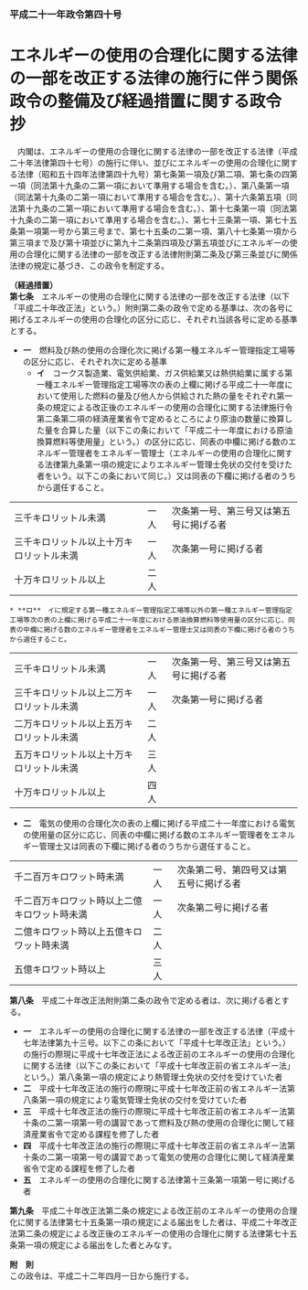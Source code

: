 ### 平成二十一年政令第四十号  
# エネルギーの使用の合理化に関する法律の一部を改正する法律の施行に伴う関係政令の整備及び経過措置に関する政令　抄  
　内閣は、エネルギーの使用の合理化に関する法律の一部を改正する法律（平成二十年法律第四十七号）の施行に伴い、並びにエネルギーの使用の合理化に関する法律（昭和五十四年法律第四十九号）第七条第一項及び第二項、第七条の四第一項（同法第十九条の二第一項において準用する場合を含む。）、第八条第一項（同法第十九条の二第一項において準用する場合を含む。）、第十六条第五項（同法第十九条の二第一項において準用する場合を含む。）、第十七条第一項（同法第十九条の二第一項において準用する場合を含む。）、第七十三条第一項、第七十五条第一項第一号から第三号まで、第七十五条の二第一項、第八十七条第一項から第三項まで及び第十項並びに第九十二条第四項及び第五項並びにエネルギーの使用の合理化に関する法律の一部を改正する法律附則第二条及び第三条並びに関係法律の規定に基づき、この政令を制定する。  
  
**（経過措置）**  
**第七条**　エネルギーの使用の合理化に関する法律の一部を改正する法律（以下「平成二十年改正法」という。）附則第二条の政令で定める基準は、次の各号に掲げるエネルギーの使用の合理化の区分に応じ、それぞれ当該各号に定める基準とする。  
* **一**　燃料及び熱の使用の合理化次に掲げる第一種エネルギー管理指定工場等の区分に応じ、それぞれ次に定める基準  
	* **イ**　コークス製造業、電気供給業、ガス供給業又は熱供給業に属する第一種エネルギー管理指定工場等次の表の上欄に掲げる平成二十一年度において使用した燃料の量及び他人から供給された熱の量をそれぞれ第一条の規定による改正後のエネルギーの使用の合理化に関する法律施行令第二条第二項の経済産業省令で定めるところにより原油の数量に換算した量を合算した量（以下この条において「平成二十一年度における原油換算燃料等使用量」という。）の区分に応じ、同表の中欄に掲げる数のエネルギー管理者をエネルギー管理士（エネルギーの使用の合理化に関する法律第九条第一項の規定によりエネルギー管理士免状の交付を受けた者をいう。以下この条において同じ。）又は同表の下欄に掲げる者のうちから選任すること。  

||||  
| --- | --- | --- |  
|三千キロリットル未満|一人|次条第一号、第三号又は第五号に掲げる者|  
|三千キロリットル以上十万キロリットル未満|一人|次条第一号に掲げる者|  
|十万キロリットル以上|二人|  
  
	* **ロ**　イに規定する第一種エネルギー管理指定工場等以外の第一種エネルギー管理指定工場等次の表の上欄に掲げる平成二十一年度における原油換算燃料等使用量の区分に応じ、同表の中欄に掲げる数のエネルギー管理者をエネルギー管理士又は同表の下欄に掲げる者のうちから選任すること。  

||||  
| --- | --- | --- |  
|三千キロリットル未満|一人|次条第一号、第三号又は第五号に掲げる者|  
|三千キロリットル以上二万キロリットル未満|一人|次条第一号に掲げる者|  
|二万キロリットル以上五万キロリットル未満|二人|  
|五万キロリットル以上十万キロリットル未満|三人|  
|十万キロリットル以上|四人|  
  
* **二**　電気の使用の合理化次の表の上欄に掲げる平成二十一年度における電気の使用量の区分に応じ、同表の中欄に掲げる数のエネルギー管理者をエネルギー管理士又は同表の下欄に掲げる者のうちから選任すること。  

||||  
| --- | --- | --- |  
|千二百万キロワット時未満|一人|次条第二号、第四号又は第五号に掲げる者|  
|千二百万キロワット時以上二億キロワット時未満|一人|次条第二号に掲げる者|  
|二億キロワット時以上五億キロワット時未満|二人|  
|五億キロワット時以上|三人|  
  
  
**第八条**　平成二十年改正法附則第二条の政令で定める者は、次に掲げる者とする。  
* **一**　エネルギーの使用の合理化に関する法律の一部を改正する法律（平成十七年法律第九十三号。以下この条において「平成十七年改正法」という。）の施行の際現に平成十七年改正法による改正前のエネルギーの使用の合理化に関する法律（以下この条において「平成十七年改正前の省エネルギー法」という。）第八条第一項の規定により熱管理士免状の交付を受けていた者  
* **二**　平成十七年改正法の施行の際現に平成十七年改正前の省エネルギー法第八条第一項の規定により電気管理士免状の交付を受けていた者  
* **三**　平成十七年改正法の施行の際現に平成十七年改正前の省エネルギー法第十条の二第一項第一号の講習であって燃料及び熱の使用の合理化に関して経済産業省令で定める課程を修了した者  
* **四**　平成十七年改正法の施行の際現に平成十七年改正前の省エネルギー法第十条の二第一項第一号の講習であって電気の使用の合理化に関して経済産業省令で定める課程を修了した者  
* **五**　エネルギーの使用の合理化に関する法律第十三条第一項第一号に掲げる者  
  
**第九条**　平成二十年改正法第二条の規定による改正前のエネルギーの使用の合理化に関する法律第七十五条第一項の規定による届出をした者は、平成二十年改正法第二条の規定による改正後のエネルギーの使用の合理化に関する法律第七十五条第一項の規定による届出をした者とみなす。  
  
**附　則**  
この政令は、平成二十二年四月一日から施行する。  
  
